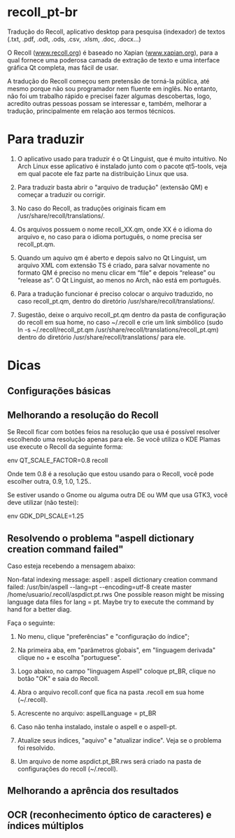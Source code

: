 # recoll_pt-br
Tradução do Recoll, aplicativo desktop para pesquisa (indexador) de textos (.txt, .pdf, .odt, .ods, .csv, .xlsm, .doc, .docx...)

O Recoll (www.recoll.org) é baseado no Xapian (www.xapian.org), para a qual fornece uma poderosa camada de extração de texto e uma interface gráfica Qt completa, mas fácil de usar.

A tradução do Recoll começou sem pretensão de torná-la pública, até mesmo porque não sou programador nem fluente em inglês. No entanto, não foi um trabalho rápido e precisei fazer algumas descobertas, logo, acredito outras pessoas possam se interessar e, também, melhorar a tradução, principalmente em relação aos termos técnicos. 

# Para traduzir

1. O aplicativo usado para traduzir é o Qt Linguist, que é muito intuitivo. No Arch Linux esse aplicativo é instalado junto com o pacote qt5-tools, veja em qual pacote ele faz parte na distribuição Linux que usa.

2. Para traduzir basta abrir o "arquivo de tradução" (extensão QM) e começar a traduzir ou corrigir. 

3. No caso do Recoll, as traduções originais ficam em /usr/share/recoll/translations/.

4. Os arquivos possuem o nome recoll_XX.qm, onde XX é o idioma do arquivo e, no caso para o idioma português, o nome precisa ser recoll_pt.qm.

5. Quando um aquivo qm é aberto e depois salvo no Qt Linguist, um arquivo XML com extensão TS é criado, para salvar novamente no formato QM é preciso no menu clicar em “file” e depois “release” ou “release as”. O Qt Linguist, ao menos no Arch, não está em português.

6. Para a tradução funcionar é preciso colocar o arquivo traduzido, no caso recoll_pt.qm, dentro do diretório /usr/share/recoll/translations/.

7. Sugestão, deixe o arquivo recoll_pt.qm dentro da pasta de configuração do recoll em sua home, no caso ~/.recoll e crie um link simbólico (sudo ln -s ~/.recoll/recoll_pt.qm /usr/share/recoll/translations/recoll_pt.qm) dentro do diretório /usr/share/recoll/translations/ para ele.

# Dicas

## Configurações básicas

## Melhorando a resolução do Recoll

Se Recoll ficar com botões feios na resolução que usa é possível resolver escolhendo uma resolução apenas para ele. Se você utiliza o KDE Plamas use execute o Recoll da seguinte forma:

env QT_SCALE_FACTOR=0.8 recoll

Onde tem 0.8 é a resolução que estou usando para o Recoll, você pode escolher outra, 0.9, 1.0, 1.25..

Se estiver usando o Gnome ou alguma outra DE ou WM que usa GTK3, você deve utilizar (não testei):

env GDK_DPI_SCALE=1.25

## Resolvendo o problema "aspell dictionary creation command failed"

Caso esteja recebendo a mensagem abaixo:

Non-fatal indexing message: 
aspell : aspell dictionary creation command failed: /usr/bin/aspell --lang=pt --encoding=utf-8 create master /home/usuario/.recoll/aspdict.pt.rws One possible reason might be missing language data files for lang = pt. Maybe try to execute the command by hand for a better diag.

Faça o seguinte:

1. No menu, clique "preferências" e "configuração do índice";

2. Na primeira aba, em "parâmetros globais", em "linguagem derivada" clique no + e escolha "portuguese".

3. Logo abaixo, no campo "linguagem Aspell" coloque pt_BR, clique no botão "OK" e saia do Recoll.

4. Abra o arquivo recoll.conf que fica na pasta .recoll em sua home (~/.recoll).

5. Acrescente no arquivo: aspellLanguage = pt_BR

6. Caso não tenha instalado, instale o aspell e o aspell-pt.

7. Atualize seus índices, "aquivo" e "atualizar indice". Veja se o problema foi resolvido.

8. Um arquivo de nome aspdict.pt_BR.rws será criado na pasta de configurações do recoll (~/.recoll).

## Melhorando a aprência dos resultados

## OCR (reconhecimento óptico de caracteres) e índices múltiplos



